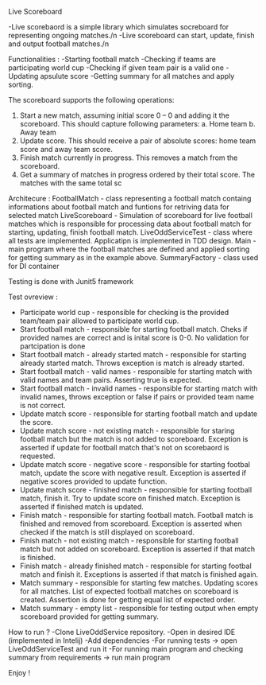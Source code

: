 Live Scoreboard

-Live scorebaord is a simple library which simulates socreboard for representing ongoing matches./n
-Live scoreboard can start, update, finish and output football matches./n

Functionalities : 
-Starting football match
-Checking if teams are participating world cup 
-Checking if given team pair is a valid one 
-Updating apsulute score
-Getting summary for all matches and apply sorting.

The scoreboard supports the following operations:
1. Start a new match, assuming initial score 0 – 0 and adding it the scoreboard.
This should capture following parameters:
a. Home team
b. Away team
2. Update score. This should receive a pair of absolute scores: home team score and away
team score.
3. Finish match currently in progress. This removes a match from the scoreboard.
4. Get a summary of matches in progress ordered by their total score. The matches with the
same total sc

Architecure : 
FootballMatch - class representing a football match containg informations about football match and funtions for retriving data for selected match
LiveScoreboard - Simulation of scoreboard for live football matches which is responsible for processing data about football match for starting, updating, finish football match.
LiveOddServiceTest - class where all tests are implemented. Applicatipn is implemented in TDD design.
Main - main program where the football matches are defined and applied sorting for getting summary as in the example above.
SummaryFactory - class used for DI container

Testing is done with Junit5 framework

Test ovreview :
- Participate world cup - responsible for checking is the provided team/team pair allowed to participate world cup.
- Start football match - responsible for starting football match. Cheks if provided names are correct and is inital score is 0-0. No validation for partcipation is done
- Start football match - already started match - responsible for starting already started match. Throws exception is match is already started.
- Start football match - valid names - responsible for starting match with valid names and team pairs. Asserting true is expected.
- Start football match - invalid names - responsible for starting match with invalid names, throws exception  or false if pairs or provided team name is not correct.
- Update match score - responsible for starting football match and update the score.
- Update match score - not existing match - responsible for staring football match but the match is not added to scoreboard. Exception is asserted if update for football match that's not on scorebaord is requested.
- Update match score - negative score - responsible for starting footbal match, update the score with negative result. Exception is asserted if negative scores provided to update function.
- Update match score - finished match - responsible for starting football match, finish it. Try to update score on finished match. Exception is asserted if finished match is updated.
- Finish match - responsible for starting football match. Football match is finished and removed from scoreboard. Exception is asserted when checked if the match is still displayed on scoreboard.
- Finish match - not existing match - responsible for starting football match but not added on scoreboard. Exception is asserted if that match is finished.
- Finish match - already finished match - responsible for starting footbal match and finish it. Exceptions is asserted if that match is finished again.
- Match summary - responsible for starting few matches. Updating scores for all matches. List of expected football matches on scoreboard is created. Assertion is done for getting equal list of expected order.
- Match summary - empty list - responsible for testing output when empty scoreboard provided for getting summary. 

How to run ?
-Clone LiveOddService repository.
-Open in desired IDE (implemented in Intelij)
-Add dependencies
-For running tests -> open LiveOddServiceTest and run it
-For running main program and checking summary from requirements -> run main program

Enjoy !


